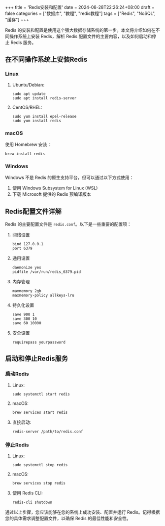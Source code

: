 +++
title = 'Redis安装和配置'
date = 2024-08-28T22:26:24+08:00
draft = false
categories = ["数据库", "教程", "redis教程"]
tags = ["Redis", "NoSQL", "缓存"]
+++

Redis 的安装和配置是使用这个强大数据存储系统的第一步。本文将介绍如何在不同操作系统上安装 Redis，解析 Redis 配置文件的主要内容，以及如何启动和停止 Redis 服务。

## 在不同操作系统上安装Redis

### Linux

1. Ubuntu/Debian:
   ```
   sudo apt update
   sudo apt install redis-server
   ```

2. CentOS/RHEL:
   ```
   sudo yum install epel-release
   sudo yum install redis
   ```

### macOS

使用 Homebrew 安装：
```
brew install redis
```

### Windows

Windows 不是 Redis 的原生支持平台，但可以通过以下方式使用：

1. 使用 Windows Subsystem for Linux (WSL)
2. 下载 Microsoft 提供的 Redis 预编译版本

## Redis配置文件详解

Redis 的主要配置文件是 `redis.conf`。以下是一些重要的配置项：

1. 网络设置
   ```
   bind 127.0.0.1
   port 6379
   ```

2. 通用设置
   ```
   daemonize yes
   pidfile /var/run/redis_6379.pid
   ```

3. 内存管理
   ```
   maxmemory 2gb
   maxmemory-policy allkeys-lru
   ```

4. 持久化设置
   ```
   save 900 1
   save 300 10
   save 60 10000
   ```

5. 安全设置
   ```
   requirepass yourpassword
   ```

## 启动和停止Redis服务

### 启动Redis

1. Linux:
   ```
   sudo systemctl start redis
   ```

2. macOS:
   ```
   brew services start redis
   ```

3. 直接启动:
   ```
   redis-server /path/to/redis.conf
   ```

### 停止Redis

1. Linux:
   ```
   sudo systemctl stop redis
   ```

2. macOS:
   ```
   brew services stop redis
   ```

3. 使用 Redis CLI:
   ```
   redis-cli shutdown
   ```

通过以上步骤，您应该能够在您的系统上成功安装、配置并运行 Redis。记得根据您的具体需求调整配置文件，以确保 Redis 的最佳性能和安全性。